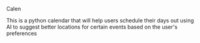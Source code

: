 Calen

This is a python calendar that will help users schedule their days out using AI to suggest better locations for certain events based on the user's preferences
